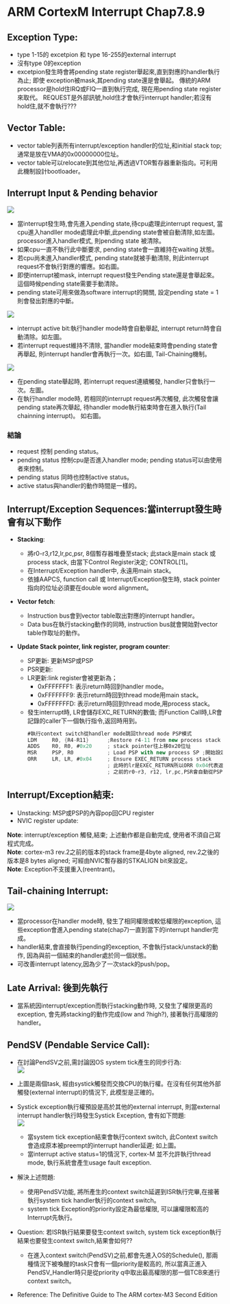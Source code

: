 # ARM CortexM Interrupt Chap7.8.9

## Exception Type:
*  type 1-15的 excetpion 和 type 16-255的external interrupt  
*  沒有type 0的exception  
*  excetpion發生時會將pending state register舉起來,直到對應的handler執行為止; 即使 exception被mask,其pending state還是會舉起。 傳統的ARM processor是hold住IRQ或FIQ一直到執行完成, 現在用pending state register來取代。 REQUEST是外部訊號,hold住才會執行interrupt handler;若沒有hold住,就不會執行???

## Vector Table:  
*  vector table列表所有interrupt/exception handler的位址,和initial stack top; 通常是放在VMA的0x00000000位址。  
*  vector table可以relocate到其他位址,再透過VTOR暫存器重新指向。可利用此機制設計bootloader。  

## Interrupt Input & Pending behavior  
![](https://github.com/sammiiT/Study-Report/blob/master/picture/InterruptPendingBehavior.PNG)  
*  當interrupt發生時,會先進入pending state,待cpu處理此interrupt request, 當cpu進入handller mode處理此中斷,此pending state會被自動清除,如左圖。processor進入handler模式, 則pending state 被清除。  
*  如果cpu一直不執行此中斷要求, pending state會一直維持在waiting 狀態。  
*  若cpu尚未進入handler模式, pending state就被手動清除, 則此interrupt request不會執行對應的響應。如右圖。  
*  即使interrupt被mask, interrupt request發生Pending state還是會舉起來。這個時候pending state需要手動清除。  
*  pending state可用來做為software interrupt的開關, 設定pending state = 1則會發出對應的中斷。  

![](https://github.com/sammiiT/Study-Report/blob/master/picture/InterruptPendingBehavior2.png)  
*  interrupt active bit:執行handler mode時會自動舉起, interrupt return時會自動清除。如左圖。  
*  若interrupt request維持不清除, 當handler mode結束時會pending state會再舉起, 則interrupt handler會再執行一次。如右圖, Tail-Chaining機制。  

![](https://github.com/sammiiT/Study-Report/blob/master/picture/InterruptPendingBehavior3.png)  
*  在pending state舉起時, 若interrupt request連續觸發, handler只會執行一次。左圖。  
*  在執行handler mode時, 若相同的interrupt request再次觸發, 此次觸發會讓pending state再次舉起, 待handler mode執行結束時會在進入執行(Tail chainning interrupt)。 如右圖。

### 結論
*  request 控制 pending status。  
*  pending status 控制cpu是否進入handler mode; pending status可以由使用者來控制。 
*  pending status 同時也控制active status。  
*  active status與handler的動作時間是一樣的。

## Interrupt/Exception Sequences:當interrupt發生時會有以下動作  
* **Stacking**:   
    * 將r0-r3,r12,lr,pc,psr, 8個暫存器堆疊至stack; 此stack是main stack 或 process stack, 由當下Control Register決定; CONTROL[1]。  
    * 在Interrupt/Exception handler中, 永遠用main stack。
    * 依據AAPCS, function call 或 Interrupt/Exception發生時, stack pointer指向的位址必須要在double word alignment。

* **Vector fetch**:  
    * Instruction bus會到vector table取出對應的interrupt handler。  
    * Data bus在執行stacking動作的同時, instruction bus就會開始對vector table作取址的動作。  
 
* **Update Stack pointer, link register, program counter**:  
    * SP更新: 更新MSP或PSP  
    * PSR更新:  
    * LR更新:link register會被更新為；  
        * 0xFFFFFFF1: 表示return時回到handler mode。  
        * 0xFFFFFFF9: 表示return時回到thread mode用main stack。  
        * 0xFFFFFFFD: 表示return時回到thread mode,用process stack。  
    * 發生interrupt時, LR會儲存EXC_RETURN的數值; 而Function Call時,LR會記錄的caller下一個執行指令,返回時用到。  
		```as  
		#執行context switch從handler mode跳回thread mode PSP模式  
		LDM     R0, {R4-R11}      ;Restore r4-11 from new process stack  
		ADDS    R0, R0, #0x20     ; stack pointer往上移0x20位址  
		MSR     PSP, R0           ; Load PSP with new process SP ;開始設定新process的stack pointer指向  
		ORR     LR, LR, #0x04     ; Ensure EXEC_RETURN process stack  
		                          ; 此時的lr是EXEC_RETURN所以ORR 0x04代表返回PSP(process stack pointer)  
		                          ; 之前的r0~r3, r12, lr,pc,PSR會自動從PSP, pop回register.
		```
## Interrupt/Exception結束:
* Unstacking: MSP或PSP的內容pop回CPU register  
* NVIC register update:  
    
**Note**: interrupt/exception 觸發,結束; 上述動作都是自動完成, 使用者不須自己寫程式完成。  
**Note**: cortex-m3 rev.2之前的版本的stack frame是4byte aligned, rev.2之後的版本是8 bytes aligned; 可經由NVIC暫存器的STKALIGN bit來設定。  
**Note**: Exception不支援重入(reentrant)。  

## Tail-chaining Interrupt:  
![](https://github.com/sammiiT/Study-Report/blob/master/picture/Tail-Chaining.PNG)
* 當processor在handler mode時, 發生了相同權限或較低權限的exception, 這些exception會進入pending state(chap7)一直到當下的interrupt handler完成。   
* handler結束,會直接執行pending的exception, 不會執行stack/unstack的動作, 因為與前一個結束的handler處於同一個狀態。
* 可改善interrupt latency,因為少了一次stack的push/pop。

## Late Arrival: 後到先執行  
*  當系統因interrupt/exception而執行stacking動作時, 又發生了權限更高的exception, 會先將stacking的動作完成(low and ?high?), 接著執行高權限的handler。  

## PendSV (Pendable Service Call):  
*	在討論PendSV之前,需討論因OS system tick產生的同步行為:  
![](https://github.com/sammiiT/Study-Report/blob/master/picture/SystickContextSwitch.PNG)   
*	上圖是兩個task, 經由systick觸發而交換CPU的執行權。在沒有任何其他外部觸發(external interrupt)的情況下, 此模型是正確的。  
*	Systick exception執行權預設是高於其他的external interrupt, 則當external interrupt handler執行時發生Systick Exception, 會有如下問題:  
![](https://github.com/sammiiT/Study-Report/blob/master/picture/ProblemContextSwIRQ.PNG)
	*	當system tick exception結束會執行context switch, 此Context switch會造成原本被preempt的interrupt handler延遲; 如上圖。  
	*	當interrupt active status=1的情況下, cortex-M 並不允許執行thread mode, 執行系統會產生usage fault exception.  

*	解決上述問題:  
	*	使用PendSV功能, 將所產生的context switch延遲到ISR執行完畢,在接著執行system tick handler執行的context switch。  
	*	system tick Exception的priority設定為最低權限, 可以讓權限較高的Interrupt先執行。 
	
*	Question: 若ISR執行結果要發生context switch, system tick exception執行結果也要發生context switch,結果會如何??  
	*	在進入context switch(PendSV)之前,都會先進入OS的Schedule(), 那兩種情況下被喚醒的task只會有一個priority是較高的, 所以當真正進入PendSV_Handler時只是從priority q中取出最高權限的那一個TCB來進行context switch。

* Reference: The Definitive Guide to The ARM cortex-M3 Second Edition
